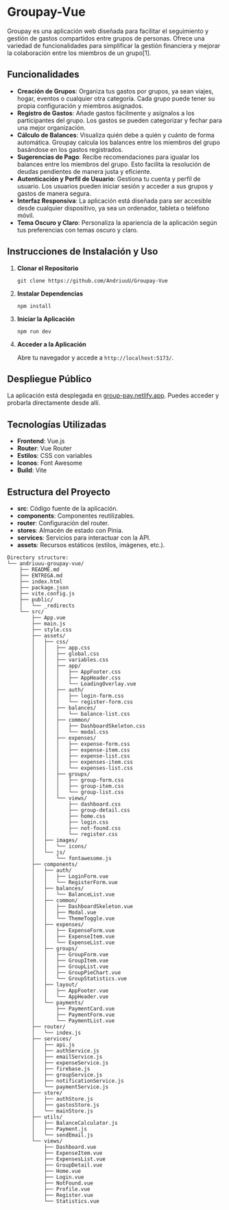 # Groupay-Vue

Groupay es una aplicación web diseñada para facilitar el seguimiento y gestión de gastos compartidos entre grupos de personas. Ofrece una variedad de funcionalidades para simplificar la gestión financiera y mejorar la colaboración entre los miembros de un grupo[1].

## Funcionalidades

- **Creación de Grupos**: Organiza tus gastos por grupos, ya sean viajes, hogar, eventos o cualquier otra categoría. Cada grupo puede tener su propia configuración y miembros asignados.
- **Registro de Gastos**: Añade gastos fácilmente y asígnalos a los participantes del grupo. Los gastos se pueden categorizar y fechar para una mejor organización.
- **Cálculo de Balances**: Visualiza quién debe a quién y cuánto de forma automática. Groupay calcula los balances entre los miembros del grupo basándose en los gastos registrados.
- **Sugerencias de Pago**: Recibe recomendaciones para igualar los balances entre los miembros del grupo. Esto facilita la resolución de deudas pendientes de manera justa y eficiente.
- **Autenticación y Perfil de Usuario**: Gestiona tu cuenta y perfil de usuario. Los usuarios pueden iniciar sesión y acceder a sus grupos y gastos de manera segura.
- **Interfaz Responsiva**: La aplicación está diseñada para ser accesible desde cualquier dispositivo, ya sea un ordenador, tableta o teléfono móvil.
- **Tema Oscuro y Claro**: Personaliza la apariencia de la aplicación según tus preferencias con temas oscuro y claro.

## Instrucciones de Instalación y Uso

1. **Clonar el Repositorio**

    ```
    git clone https://github.com/AndriuuU/Groupay-Vue
    ```

2. **Instalar Dependencias**

    ```
    npm install
    ```

3. **Iniciar la Aplicación**

    ```
    npm run dev
    ```

4. **Acceder a la Aplicación**

    Abre tu navegador y accede a `http://localhost:5173/`.

## Despliegue Público

La aplicación está desplegada en [group-pay.netlify.app](https://group-pay.netlify.app/). Puedes acceder y probarla directamente desde allí.

## Tecnologías Utilizadas

- **Frontend**: Vue.js
- **Router**: Vue Router
- **Estilos**: CSS con variables
- **Iconos**: Font Awesome
- **Build**: Vite

## Estructura del Proyecto

- **src**: Código fuente de la aplicación.
- **components**: Componentes reutilizables.
- **router**: Configuración del router.
- **stores**: Almacén de estado con Pinia.
- **services**: Servicios para interactuar con la API.
- **assets**: Recursos estáticos (estilos, imágenes, etc.).

```
Directory structure:
└── andriuuu-groupay-vue/
    ├── README.md
    ├── ENTREGA.md
    ├── index.html
    ├── package.json
    ├── vite.config.js
    ├── public/
    │   └── _redirects
    └── src/
        ├── App.vue
        ├── main.js
        ├── style.css
        ├── assets/
        │   ├── css/
        │   │   ├── app.css
        │   │   ├── global.css
        │   │   ├── variables.css
        │   │   ├── app/
        │   │   │   ├── AppFooter.css
        │   │   │   ├── AppHeader.css
        │   │   │   └── LoadingOverlay.vue
        │   │   ├── auth/
        │   │   │   ├── login-form.css
        │   │   │   └── register-form.css
        │   │   ├── balances/
        │   │   │   └── balance-list.css
        │   │   ├── common/
        │   │   │   ├── DashboardSkeleton.css
        │   │   │   └── modal.css
        │   │   ├── expenses/
        │   │   │   ├── expense-form.css
        │   │   │   ├── expense-item.css
        │   │   │   ├── expense-list.css
        │   │   │   ├── expenses-item.css
        │   │   │   └── expenses-list.css
        │   │   ├── groups/
        │   │   │   ├── group-form.css
        │   │   │   ├── group-item.css
        │   │   │   └── group-list.css
        │   │   └── views/
        │   │       ├── dashboard.css
        │   │       ├── group-detail.css
        │   │       ├── home.css
        │   │       ├── login.css
        │   │       ├── not-found.css
        │   │       └── register.css
        │   ├── images/
        │   │   └── icons/
        │   └── js/
        │       └── fontawesome.js
        ├── components/
        │   ├── auth/
        │   │   ├── LoginForm.vue
        │   │   └── RegisterForm.vue
        │   ├── balances/
        │   │   └── BalanceList.vue
        │   ├── common/
        │   │   ├── DashboardSkeleton.vue
        │   │   ├── Modal.vue
        │   │   └── ThemeToggle.vue
        │   ├── expenses/
        │   │   ├── ExpenseForm.vue
        │   │   ├── ExpenseItem.vue
        │   │   └── ExpenseList.vue
        │   ├── groups/
        │   │   ├── GroupForm.vue
        │   │   ├── GroupItem.vue
        │   │   ├── GroupList.vue
        │   │   ├── GroupPieChart.vue
        │   │   └── GroupStatistics.vue
        │   ├── layout/
        │   │   ├── AppFooter.vue
        │   │   └── AppHeader.vue
        │   └── payments/
        │       ├── PaymentCard.vue
        │       ├── PaymentForm.vue
        │       └── PaymentList.vue
        ├── router/
        │   └── index.js
        ├── services/
        │   ├── api.js
        │   ├── authService.js
        │   ├── emailService.js
        │   ├── expenseService.js
        │   ├── firebase.js
        │   ├── groupService.js
        │   ├── notificationService.js
        │   └── paymentService.js
        ├── store/
        │   ├── authStore.js
        │   ├── gastosStore.js
        │   └── mainStore.js
        ├── utils/
        │   ├── BalanceCalculator.js
        │   ├── Payment.js
        │   └── sendEmail.js
        └── views/
            ├── Dashboard.vue
            ├── ExpenseItem.vue
            ├── ExpensesList.vue
            ├── GroupDetail.vue
            ├── Home.vue
            ├── Login.vue
            ├── NotFound.vue
            ├── Profile.vue
            ├── Register.vue
            └── Statistics.vue
```
